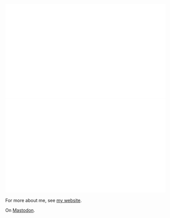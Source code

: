 <a href="https://github.com/jericson/github-stats">

![](https://github.com/jericson/github-stats/blob/master/generated/overview.svg)
![](https://github.com/jericson/github-stats/blob/master/generated/languages.svg)

</a>

For more about me, see [my website](https://jlericson.com/about/). 

On <a rel="me" href="https://infosec.exchange/@jericson">Mastodon</a>.
